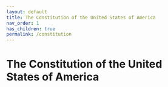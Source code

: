 ```yaml
---
layout: default
title: The Constitution of the United States of America
nav_order: 1
has_children: true
permalink: /constitution
---
```


# The Constitution of the United States of America